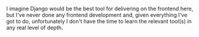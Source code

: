 I imagine Django would be the best tool for delivering on the frontend here, but I've never done any frontend development and, given everything I've got to do, unfortunately I don't have the time to learn the relevant tool(s) in any real level of depth.

